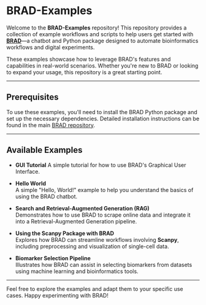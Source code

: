 # BRAD-Examples

Welcome to the **BRAD-Examples** repository! This repository provides a collection of example workflows and scripts to help users get started with **[BRAD](https://github.com/Jpickard1/BRAD/)**—a chatbot and Python package designed to automate bioinformatics workflows and digital experiments.

These examples showcase how to leverage BRAD's features and capabilities in real-world scenarios. Whether you're new to BRAD or looking to expand your usage, this repository is a great starting point.

---

## Prerequisites

To use these examples, you'll need to install the BRAD Python package and set up the necessary dependencies. Detailed installation instructions can be found in the main [BRAD repository](https://github.com/Jpickard1/BRAD/).

---

## Available Examples

- **GUI Tutorial**
  A simple tutorial for how to use BRAD's Graphical User Interface.

- **Hello World**  
  A simple "Hello, World!" example to help you understand the basics of using the BRAD chatbot.

- **Search and Retrieval-Augmented Generation (RAG)**  
  Demonstrates how to use BRAD to scrape online data and integrate it into a Retrieval-Augmented Generation pipeline.

- **Using the Scanpy Package with BRAD**  
  Explores how BRAD can streamline workflows involving **Scanpy**, including preprocessing and visualization of single-cell data.

- **Biomarker Selection Pipeline**  
  Illustrates how BRAD can assist in selecting biomarkers from datasets using machine learning and bioinformatics tools.

---

Feel free to explore the examples and adapt them to your specific use cases. Happy experimenting with BRAD!
